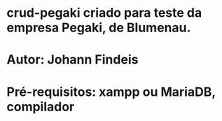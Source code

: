 # crud-pegaki criado para teste da empresa Pegaki, de Blumenau.
# Autor: Johann Findeis
# Pré-requisitos: xampp ou MariaDB, compilador 
